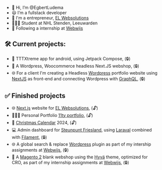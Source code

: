 - 👋 Hi, I’m @EgbertLudema
- 😃 I’m a fullstack developer
- 💼 I'm a entrepreneur, [EL Websolutions](https://www.el-websolutions.com/)
- 👨🏻‍🎓 Student at NHL Stenden, Leeuwarden
- 🏢 Following a internship at [Webwijs](https://www.webwijs.nu/)

## 🛠️ Current projects:

- 📱 TTTXtreme app for android, using Jetpack Compose, (🔒)
- 🎲 A Wordpress, Woocommerce headless Next.JS webshop, (🔒)
- 🌐 For a client I'm creating a Headless [Wordpress](https://wordpress.com/) portfolio website using [NextJS](https://nextjs.org/) as front-end and connecting Wordpress with [GraphQL](https://graphql.org/), (🔒)

## ✅ Finished projects

- 🌐 [Next.js](https://nextjs.org/) website for [EL Websolutions](https://EL-Websolutions.com), (🔓)
- 🧑🏻‍💻 Personal Portfolio [11ty portfolio](https://github.com/EgbertLudema/EgbertLudema-portfolio), (🔓)
- 🎄 [Christmas Calendar](https://github.com/EgbertLudema/christmas_calendar) 2024, (🔓)
- 💻 Admin dashboard for [Steunpunt Friesland](https://steunpuntzorgenonderwijs.frl/), using [Laraval](https://laravel.com/) combined with [Filament](https://filamentphp.com/), (🔒)
- 🌐 A global search & replace [Wordpress](https://wordpress.com/) plugin as part of my intership assignments at [Webwijs](https://www.webwijs.nu/), (🔒)
- 🛒 A [Magento 2](https://business.adobe.com/products/magento/magento-commerce.html) blank webshop using the [Hyvä](https://www.hyva.io/) theme, optimized for CRO, as part of my internship assignments at [Webwijs](https://www.webwijs.nu/), (🔒)
